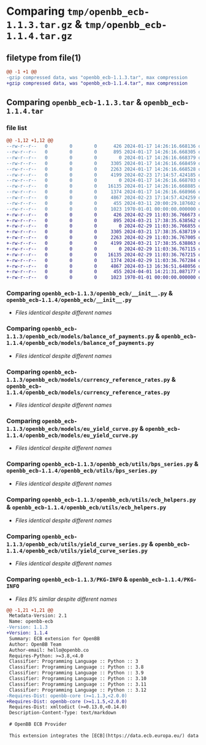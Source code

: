 # Comparing `tmp/openbb_ecb-1.1.3.tar.gz` & `tmp/openbb_ecb-1.1.4.tar.gz`

## filetype from file(1)

```diff
@@ -1 +1 @@
-gzip compressed data, was "openbb_ecb-1.1.3.tar", max compression
+gzip compressed data, was "openbb_ecb-1.1.4.tar", max compression
```

## Comparing `openbb_ecb-1.1.3.tar` & `openbb_ecb-1.1.4.tar`

### file list

```diff
@@ -1,12 +1,12 @@
--rw-r--r--   0        0        0      426 2024-01-17 14:26:16.668136 openbb_ecb-1.1.3/README.md
--rw-r--r--   0        0        0      895 2024-01-17 14:26:16.668305 openbb_ecb-1.1.3/openbb_ecb/__init__.py
--rw-r--r--   0        0        0        0 2024-01-17 14:26:16.668379 openbb_ecb-1.1.3/openbb_ecb/models/__init__.py
--rw-r--r--   0        0        0     3305 2024-01-17 14:26:16.668459 openbb_ecb-1.1.3/openbb_ecb/models/balance_of_payments.py
--rw-r--r--   0        0        0     2263 2024-01-17 14:26:16.668528 openbb_ecb-1.1.3/openbb_ecb/models/currency_reference_rates.py
--rw-r--r--   0        0        0     4199 2024-02-23 17:14:57.424185 openbb_ecb-1.1.3/openbb_ecb/models/eu_yield_curve.py
--rw-r--r--   0        0        0        0 2024-01-17 14:26:16.668703 openbb_ecb-1.1.3/openbb_ecb/utils/__init__.py
--rw-r--r--   0        0        0    16135 2024-01-17 14:26:16.668885 openbb_ecb-1.1.3/openbb_ecb/utils/bps_series.py
--rw-r--r--   0        0        0     1374 2024-01-17 14:26:16.668966 openbb_ecb-1.1.3/openbb_ecb/utils/ecb_helpers.py
--rw-r--r--   0        0        0     4867 2024-02-23 17:14:57.424259 openbb_ecb-1.1.3/openbb_ecb/utils/yield_curve_series.py
--rw-r--r--   0        0        0      455 2024-03-11 20:00:29.187602 openbb_ecb-1.1.3/pyproject.toml
--rw-r--r--   0        0        0     1023 1970-01-01 00:00:00.000000 openbb_ecb-1.1.3/PKG-INFO
+-rw-r--r--   0        0        0      426 2024-02-29 11:03:36.766673 openbb_ecb-1.1.4/README.md
+-rw-r--r--   0        0        0      895 2024-03-21 17:38:35.638562 openbb_ecb-1.1.4/openbb_ecb/__init__.py
+-rw-r--r--   0        0        0        0 2024-02-29 11:03:36.766855 openbb_ecb-1.1.4/openbb_ecb/models/__init__.py
+-rw-r--r--   0        0        0     3305 2024-03-21 17:38:35.638719 openbb_ecb-1.1.4/openbb_ecb/models/balance_of_payments.py
+-rw-r--r--   0        0        0     2263 2024-02-29 11:03:36.767005 openbb_ecb-1.1.4/openbb_ecb/models/currency_reference_rates.py
+-rw-r--r--   0        0        0     4199 2024-03-21 17:38:35.638863 openbb_ecb-1.1.4/openbb_ecb/models/eu_yield_curve.py
+-rw-r--r--   0        0        0        0 2024-02-29 11:03:36.767115 openbb_ecb-1.1.4/openbb_ecb/utils/__init__.py
+-rw-r--r--   0        0        0    16135 2024-02-29 11:03:36.767215 openbb_ecb-1.1.4/openbb_ecb/utils/bps_series.py
+-rw-r--r--   0        0        0     1374 2024-02-29 11:03:36.767284 openbb_ecb-1.1.4/openbb_ecb/utils/ecb_helpers.py
+-rw-r--r--   0        0        0     4867 2024-03-13 16:36:51.648056 openbb_ecb-1.1.4/openbb_ecb/utils/yield_curve_series.py
+-rw-r--r--   0        0        0      455 2024-04-01 14:21:31.087177 openbb_ecb-1.1.4/pyproject.toml
+-rw-r--r--   0        0        0     1023 1970-01-01 00:00:00.000000 openbb_ecb-1.1.4/PKG-INFO
```

### Comparing `openbb_ecb-1.1.3/openbb_ecb/__init__.py` & `openbb_ecb-1.1.4/openbb_ecb/__init__.py`

 * *Files identical despite different names*

### Comparing `openbb_ecb-1.1.3/openbb_ecb/models/balance_of_payments.py` & `openbb_ecb-1.1.4/openbb_ecb/models/balance_of_payments.py`

 * *Files identical despite different names*

### Comparing `openbb_ecb-1.1.3/openbb_ecb/models/currency_reference_rates.py` & `openbb_ecb-1.1.4/openbb_ecb/models/currency_reference_rates.py`

 * *Files identical despite different names*

### Comparing `openbb_ecb-1.1.3/openbb_ecb/models/eu_yield_curve.py` & `openbb_ecb-1.1.4/openbb_ecb/models/eu_yield_curve.py`

 * *Files identical despite different names*

### Comparing `openbb_ecb-1.1.3/openbb_ecb/utils/bps_series.py` & `openbb_ecb-1.1.4/openbb_ecb/utils/bps_series.py`

 * *Files identical despite different names*

### Comparing `openbb_ecb-1.1.3/openbb_ecb/utils/ecb_helpers.py` & `openbb_ecb-1.1.4/openbb_ecb/utils/ecb_helpers.py`

 * *Files identical despite different names*

### Comparing `openbb_ecb-1.1.3/openbb_ecb/utils/yield_curve_series.py` & `openbb_ecb-1.1.4/openbb_ecb/utils/yield_curve_series.py`

 * *Files identical despite different names*

### Comparing `openbb_ecb-1.1.3/PKG-INFO` & `openbb_ecb-1.1.4/PKG-INFO`

 * *Files 8% similar despite different names*

```diff
@@ -1,21 +1,21 @@
 Metadata-Version: 2.1
 Name: openbb-ecb
-Version: 1.1.3
+Version: 1.1.4
 Summary: ECB extension for OpenBB
 Author: OpenBB Team
 Author-email: hello@openbb.co
 Requires-Python: >=3.8,<4.0
 Classifier: Programming Language :: Python :: 3
 Classifier: Programming Language :: Python :: 3.8
 Classifier: Programming Language :: Python :: 3.9
 Classifier: Programming Language :: Python :: 3.10
 Classifier: Programming Language :: Python :: 3.11
 Classifier: Programming Language :: Python :: 3.12
-Requires-Dist: openbb-core (>=1.1.3,<2.0.0)
+Requires-Dist: openbb-core (>=1.1.5,<2.0.0)
 Requires-Dist: xmltodict (>=0.13.0,<0.14.0)
 Description-Content-Type: text/markdown
 
 # OpenBB ECB Provider
 
 This extension integrates the [ECB](https://data.ecb.europa.eu/) data provider into the OpenBB Platform.
```

